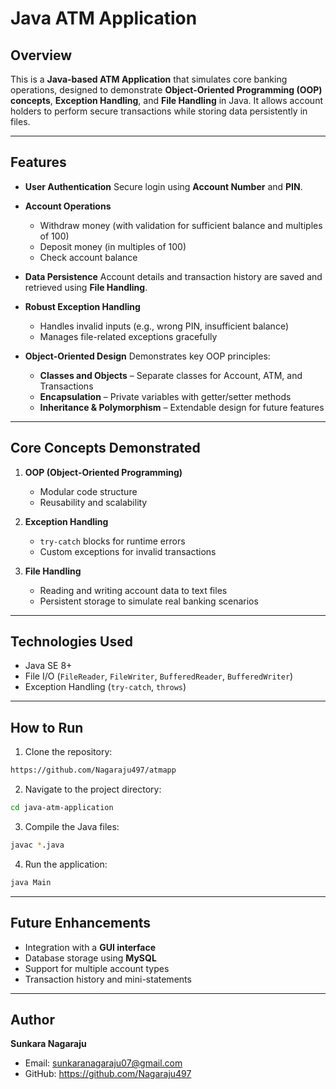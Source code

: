 # Java ATM Application

## Overview

This is a **Java-based ATM Application** that simulates core banking operations, designed to demonstrate **Object-Oriented Programming (OOP) concepts**, **Exception Handling**, and **File Handling** in Java. It allows account holders to perform secure transactions while storing data persistently in files.

---

## Features

* **User Authentication**
  Secure login using **Account Number** and **PIN**.

* **Account Operations**

  * Withdraw money (with validation for sufficient balance and multiples of 100)
  * Deposit money (in multiples of 100)
  * Check account balance

* **Data Persistence**
  Account details and transaction history are saved and retrieved using **File Handling**.

* **Robust Exception Handling**

  * Handles invalid inputs (e.g., wrong PIN, insufficient balance)
  * Manages file-related exceptions gracefully

* **Object-Oriented Design**
  Demonstrates key OOP principles:

  * **Classes and Objects** – Separate classes for Account, ATM, and Transactions
  * **Encapsulation** – Private variables with getter/setter methods
  * **Inheritance & Polymorphism** – Extendable design for future features

---

## Core Concepts Demonstrated

1. **OOP (Object-Oriented Programming)**

   * Modular code structure
   * Reusability and scalability

2. **Exception Handling**

   * `try-catch` blocks for runtime errors
   * Custom exceptions for invalid transactions

3. **File Handling**

   * Reading and writing account data to text files
   * Persistent storage to simulate real banking scenarios

---

## Technologies Used

* Java SE 8+
* File I/O (`FileReader`, `FileWriter`, `BufferedReader`, `BufferedWriter`)
* Exception Handling (`try-catch`, `throws`)

---

## How to Run

1. Clone the repository:

```bash
https://github.com/Nagaraju497/atmapp
```

2. Navigate to the project directory:

```bash
cd java-atm-application
```

3. Compile the Java files:

```bash
javac *.java
```

4. Run the application:

```bash
java Main
```

---

## Future Enhancements

* Integration with a **GUI interface**
* Database storage using **MySQL**
* Support for multiple account types
* Transaction history and mini-statements

---

## Author

**Sunkara Nagaraju**

* Email: sunkaranagaraju07@gmail.com
* GitHub: https://github.com/Nagaraju497

